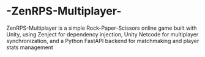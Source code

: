 # -ZenRPS-Multiplayer-
ZenRPS-Multiplayer is a simple Rock-Paper-Scissors online game built with Unity, using Zenject for dependency injection, Unity Netcode for multiplayer synchronization, and a Python FastAPI backend for matchmaking and player stats management
